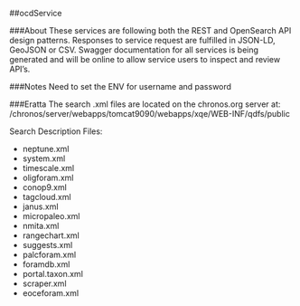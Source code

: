 ##ocdService

###About
These services are following both the REST and OpenSearch API design patterns.
  Responses to service request  are fulfilled in JSON-LD, GeoJSON or CSV. 
   Swagger documentation for all services is being generated and will 
   be online to allow service users to inspect and review API’s.  

###Notes
Need to set the ENV for username and password

###Eratta 
The search .xml files are located on the chronos.org 
server at: /chronos/server/webapps/tomcat9090/webapps/xqe/WEB-INF/qdfs/public 

Search Description Files: 

* neptune.xml 
* system.xml 
* timescale.xml 
* oligforam.xml 
* conop9.xml 
* tagcloud.xml 
* janus.xml 
* micropaleo.xml 
* nmita.xml 
* rangechart.xml 
* suggests.xml 
* palcforam.xml 
* foramdb.xml 
* portal.taxon.xml 
* scraper.xml 
* eoceforam.xml 
 